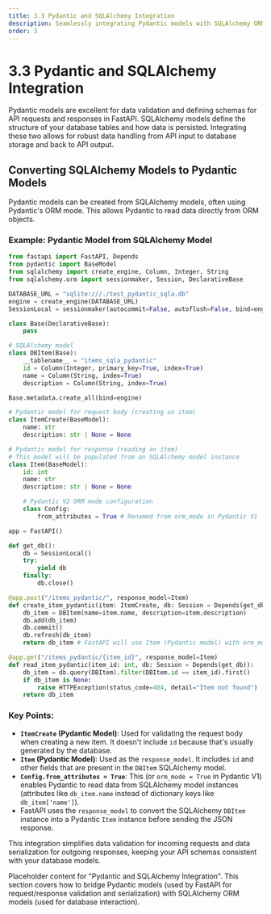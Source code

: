 ```yaml
---
title: 3.3 Pydantic and SQLAlchemy Integration
description: Seamlessly integrating Pydantic models with SQLAlchemy ORM models for data validation and serialization.
order: 3
---
```


# 3.3 Pydantic and SQLAlchemy Integration

Pydantic models are excellent for data validation and defining schemas for API requests and responses in FastAPI. SQLAlchemy models define the structure of your database tables and how data is persisted. Integrating these two allows for robust data handling from API input to database storage and back to API output.

## Converting SQLAlchemy Models to Pydantic Models

Pydantic models can be created from SQLAlchemy models, often using Pydantic's ORM mode. This allows Pydantic to read data directly from ORM objects.

### Example: Pydantic Model from SQLAlchemy Model

```python
from fastapi import FastAPI, Depends
from pydantic import BaseModel
from sqlalchemy import create_engine, Column, Integer, String
from sqlalchemy.orm import sessionmaker, Session, DeclarativeBase

DATABASE_URL = "sqlite:///./test_pydantic_sqla.db"
engine = create_engine(DATABASE_URL)
SessionLocal = sessionmaker(autocommit=False, autoflush=False, bind=engine)

class Base(DeclarativeBase):
    pass

# SQLAlchemy model
class DBItem(Base):
    __tablename__ = "items_sqla_pydantic"
    id = Column(Integer, primary_key=True, index=True)
    name = Column(String, index=True)
    description = Column(String, index=True)

Base.metadata.create_all(bind=engine)

# Pydantic model for request body (creating an item)
class ItemCreate(BaseModel):
    name: str
    description: str | None = None

# Pydantic model for response (reading an item)
# This model will be populated from an SQLAlchemy model instance
class Item(BaseModel):
    id: int
    name: str
    description: str | None = None

    # Pydantic V2 ORM mode configuration
    class Config:
        from_attributes = True # Renamed from orm_mode in Pydantic V1

app = FastAPI()

def get_db():
    db = SessionLocal()
    try:
        yield db
    finally:
        db.close()

@app.post("/items_pydantic/", response_model=Item)
def create_item_pydantic(item: ItemCreate, db: Session = Depends(get_db)):
    db_item = DBItem(name=item.name, description=item.description)
    db.add(db_item)
    db.commit()
    db.refresh(db_item)
    return db_item # FastAPI will use Item (Pydantic model) with orm_mode to serialize db_item

@app.get("/items_pydantic/{item_id}", response_model=Item)
def read_item_pydantic(item_id: int, db: Session = Depends(get_db)):
    db_item = db.query(DBItem).filter(DBItem.id == item_id).first()
    if db_item is None:
        raise HTTPException(status_code=404, detail="Item not found")
    return db_item
```

### Key Points:
-   **`ItemCreate` (Pydantic Model)**: Used for validating the request body when creating a new item. It doesn't include `id` because that's usually generated by the database.
-   **`Item` (Pydantic Model)**: Used as the `response_model`. It includes `id` and other fields that are present in the `DBItem` SQLAlchemy model.
-   **`Config.from_attributes = True`**: This (or `orm_mode = True` in Pydantic V1) enables Pydantic to read data from SQLAlchemy model instances (attributes like `db_item.name` instead of dictionary keys like `db_item['name']`).
-   FastAPI uses the `response_model` to convert the SQLAlchemy `DBItem` instance into a Pydantic `Item` instance before sending the JSON response.

This integration simplifies data validation for incoming requests and data serialization for outgoing responses, keeping your API schemas consistent with your database models.

Placeholder content for "Pydantic and SQLAlchemy Integration". This section covers how to bridge Pydantic models (used by FastAPI for request/response validation and serialization) with SQLAlchemy ORM models (used for database interaction).
